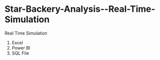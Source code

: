 # Star-Backery-Analysis--Real-Time-Simulation
Real Time Simulation
1. Excel
2. Power BI
3. SQL File
